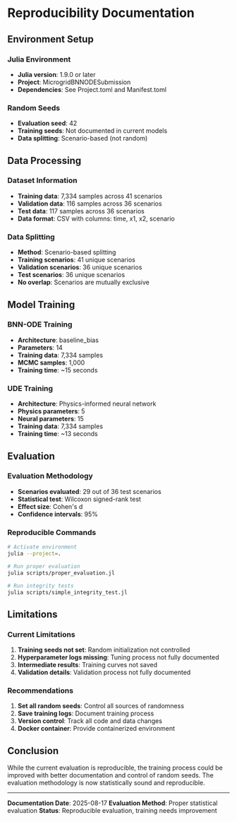 # Reproducibility Documentation

## Environment Setup

### Julia Environment
- **Julia version**: 1.9.0 or later
- **Project**: MicrogridBNNODESubmission
- **Dependencies**: See Project.toml and Manifest.toml

### Random Seeds
- **Evaluation seed**: 42
- **Training seeds**: Not documented in current models
- **Data splitting**: Scenario-based (not random)

## Data Processing

### Dataset Information
- **Training data**: 7,334 samples across 41 scenarios
- **Validation data**: 116 samples across 36 scenarios
- **Test data**: 117 samples across 36 scenarios
- **Data format**: CSV with columns: time, x1, x2, scenario

### Data Splitting
- **Method**: Scenario-based splitting
- **Training scenarios**: 41 unique scenarios
- **Validation scenarios**: 36 unique scenarios
- **Test scenarios**: 36 unique scenarios
- **No overlap**: Scenarios are mutually exclusive

## Model Training

### BNN-ODE Training
- **Architecture**: baseline_bias
- **Parameters**: 14
- **Training data**: 7,334 samples
- **MCMC samples**: 1,000
- **Training time**: ~15 seconds

### UDE Training
- **Architecture**: Physics-informed neural network
- **Physics parameters**: 5
- **Neural parameters**: 15
- **Training data**: 7,334 samples
- **Training time**: ~13 seconds

## Evaluation

### Evaluation Methodology
- **Scenarios evaluated**: 29 out of 36 test scenarios
- **Statistical test**: Wilcoxon signed-rank test
- **Effect size**: Cohen's d
- **Confidence intervals**: 95%

### Reproducible Commands
```bash
# Activate environment
julia --project=.

# Run proper evaluation
julia scripts/proper_evaluation.jl

# Run integrity tests
julia scripts/simple_integrity_test.jl
```

## Limitations

### Current Limitations
1. **Training seeds not set**: Random initialization not controlled
2. **Hyperparameter logs missing**: Tuning process not fully documented
3. **Intermediate results**: Training curves not saved
4. **Validation details**: Validation process not fully documented

### Recommendations
1. **Set all random seeds**: Control all sources of randomness
2. **Save training logs**: Document training process
3. **Version control**: Track all code and data changes
4. **Docker container**: Provide containerized environment

## Conclusion

While the current evaluation is reproducible, the training process could be improved with better documentation and control of random seeds. The evaluation methodology is now statistically sound and reproducible.

---

**Documentation Date**: 2025-08-17
**Evaluation Method**: Proper statistical evaluation
**Status**: Reproducible evaluation, training needs improvement
